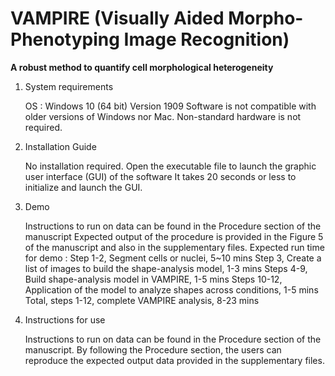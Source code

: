 # VAMPIRE (Visually Aided Morpho-Phenotyping Image Recognition)
**A robust method to quantify cell morphological heterogeneity**

1. System requirements

    OS : Windows 10 (64 bit) Version 1909
    Software is not compatible with older versions of Windows nor Mac.
    Non-standard hardware is not required.
    
2. Installation Guide

    No installation required. Open the executable file to launch the graphic user interface (GUI) of the software
    It takes 20 seconds or less to initialize and launch the GUI.
    
3. Demo

    Instructions to run on data can be found in the Procedure section of the manuscript
    Expected output of the procedure is provided in the Figure 5 of the manuscript and also in the supplementary files.
    Expected run time for demo : 
        Step 1-2, Segment cells or nuclei, 5~10 mins
        Step 3, Create a list of images to build the shape-analysis model, 1-3 mins
        Steps 4-9, Build shape-analysis model in VAMPIRE, 1-5 mins
        Steps 10-12, Application of the model to analyze shapes across conditions, 1-5 mins
        Total, steps 1-12, complete VAMPIRE analysis, 8-23 mins
        
4. Instructions for use

    Instructions to run on data can be found in the Procedure section of the manuscript.
    By following the Procedure section, the users can reproduce the expected output data provided in the supplementary files.
